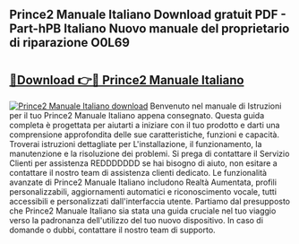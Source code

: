 ## Prince2 Manuale Italiano Download gratuit PDF - Part-hPB Italiano Nuovo manuale del proprietario di riparazione O0L69

# <h2><a href="http://dfbqoz.blite.top/?on=Prince2+Manuale+Italiano">🔗Download 👉🔴 Prince2 Manuale Italiano</a></h2>

[![Prince2 Manuale Italiano download](https://i.imgur.com/lujVjoI.png)](http://dfbqoz.blite.top/?on=Prince2+Manuale+Italiano)
Benvenuto nel manuale di Istruzioni per il tuo Prince2 Manuale Italiano appena consegnato. Questa guida completa è progettata per aiutarti a iniziare con il tuo prodotto e darti una comprensione approfondita delle sue caratteristiche, funzioni e capacità. Troverai istruzioni dettagliate per L'installazione, il funzionamento, la manutenzione e la risoluzione dei problemi. Si prega di contattare il Servizio Clienti per assistenza REDDDDDDD se hai bisogno di aiuto, non esitare a contattare il nostro team di assistenza clienti dedicato. Le funzionalità avanzate di Prince2 Manuale Italiano includono Realtà Aumentata, profili personalizzabili, aggiornamenti automatici e riconoscimento vocale, tutti accessibili e personalizzati dall'interfaccia utente. Partiamo dal presupposto che Prince2 Manuale Italiano sia stata una guida cruciale nel tuo viaggio verso la padronanza dell'utilizzo del tuo nuovo dispositivo. In caso di domande o dubbi, contattare il nostro team di supporto.
